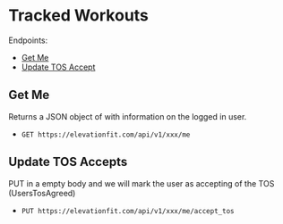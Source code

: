 # Tracked Workouts

Endpoints:

- [Get Me](#get-me)
- [Update TOS Accept](#update-tos-accept)

## Get Me

Returns a JSON object of with information on the logged in user.

* `GET https://elevationfit.com/api/v1/xxx/me`

## Update TOS Accepts

PUT in a empty body and we will mark the user as accepting of the TOS (UsersTosAgreed)

* `PUT https://elevationfit.com/api/v1/xxx/me/accept_tos`
